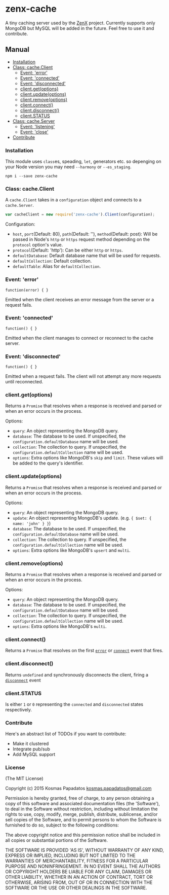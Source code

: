 # zenx-cache
A tiny caching server used by the [ZenX](https://github.com/raelgor/zenx) project. Currently supports only MongoDB but MySQL will be added in the future. Feel free to use it and contribute.

## Manual
* [Installation](#installation)
* [Class: cache.Client](#zcc)
  * [Event: 'error'](#zccee)
  * [Event: 'connected'](#zccec)
  * [Event: 'disconnected'](#zccedc)
  * [client.get(options)](#zccg)
  * [client.update(options)](#zccu)
  * [client.remove(options)](#zccr)
  * [client.connect()](#zcccon)
  * [client.disconnect()](#zccdiscon)
  * [client.STATUS](#zccs)
* [Class: cache.Server](#zcs)
  * [Event: 'listening'](#zcsel)
  * [Event: 'close'](#zcsec)
* [Contribute](#contribute)

### <a name="installation">Installation</a>
This module uses `class`es, speading, `let`, generators etc. so depenging on your Node version you may need `--harmony` or `--es_staging`.
```shell
npm i --save zenx-cache
```

### <a name="zcc">Class: cache.Client</a>
A `cache.Client` takes in a `configuration` object and connects to a `cache.Server`.
```js
var cacheClient = new require('zenx-cache').Client(configuration);
```

Configuration:
* `host`, `port`(Default: 80), `path`(Default: ''), `method`(Default: post): Will be passed in Node's `http` or `https` request method depending on the `protocol` option's value.
* `protocol`(Default: 'http'): Can be either `http` or `https`.
* `defaultDatabase`: Default database name that will be used for requests.
* `defaultCollection`: Default collection.
* `defaultTable`: Alias for `defaultCollection`.

### <a name="zccee">Event: 'error'</a>
`function(error) { }`

Emitted when the client receives an error message from the server or a request fails.

### <a name="zccec">Event: 'connected'</a>
`function() { }`

Emitted when the client manages to connect or reconnect to the cache server.

### <a name="zccedc">Event: 'disconnected'</a>
`function() { }`

Emitted when a request fails. The client will not attempt any more requests until reconnected.

### <a name="zccg">client.get(options)</a>

Returns a `Promise` that resolves when a response is received and parsed or when an error occurs in the process.

Options:
* `query`: An object representing the MongoDB query.
* `database`: The database to be used. If unspecified, the `configuration.defaultDatabase` name will be used.
* `collection`: The collection to query. If unspecified, the `configuration.defaultCollection` name will be used.
* `options`: Extra options like MongoDB's `skip` and `limit`. These values will be added to the query's identifier.

### <a name="zccu">client.update(options)</a>

Returns a `Promise` that resolves when a response is received and parsed or when an error occurs in the process.

Options:
* `query`: An object representing the MongoDB query.
* `update`: An object representing MongoDB's update. (e.g. `{ $set: { name: 'john' } }`)
* `database`: The database to be used. If unspecified, the `configuration.defaultDatabase` name will be used.
* `collection`: The collection to query. If unspecified, the `configuration.defaultCollection` name will be used.
* `options`: Extra options like MongoDB's `upsert` and `multi`.

### <a name="zccr">client.remove(options)</a>

Returns a `Promise` that resolves when a response is received and parsed or when an error occurs in the process.

Options:
* `query`: An object representing the MongoDB query.
* `database`: The database to be used. If unspecified, the `configuration.defaultDatabase` name will be used.
* `collection`: The collection to query. If unspecified, the `configuration.defaultCollection` name will be used.
* `options`: Extra options like MongoDB's `multi`.

### <a name="zcccon">client.connect()</a>

Returns a `Promise` that resolves on the first [`error`](#zccee) or [`connect`](#zccec) event that fires.

### <a name="zccdiscon">client.disconnect()</a>

Returns `undefined` and synchronously disconnects the client, firing a [`disconnect`](#zccedc) event

### <a name="zccs">client.STATUS</a>

Is either `1` or `0` representing the `connected` and `disconnected` states respectively.

### Contribute
Here's an abstract list of TODOs if you want to contribute:
* Make it clustered
* Integrate pub/sub
* Add MySQL support

### License
(The MIT License)

Copyright (c) 2015 Kosmas Papadatos <kosmas.papadatos@gmail.com>

Permission is hereby granted, free of charge, to any person obtaining a copy of this software and associated documentation files (the 'Software'), to deal in the Software without restriction, including without limitation the rights to use, copy, modify, merge, publish, distribute, sublicense, and/or sell copies of the Software, and to permit persons to whom the Software is furnished to do so, subject to the following conditions:

The above copyright notice and this permission notice shall be included in all copies or substantial portions of the Software.

THE SOFTWARE IS PROVIDED 'AS IS', WITHOUT WARRANTY OF ANY KIND, EXPRESS OR IMPLIED, INCLUDING BUT NOT LIMITED TO THE WARRANTIES OF MERCHANTABILITY, FITNESS FOR A PARTICULAR PURPOSE AND NONINFRINGEMENT. IN NO EVENT SHALL THE AUTHORS OR COPYRIGHT HOLDERS BE LIABLE FOR ANY CLAIM, DAMAGES OR OTHER LIABILITY, WHETHER IN AN ACTION OF CONTRACT, TORT OR OTHERWISE, ARISING FROM, OUT OF OR IN CONNECTION WITH THE SOFTWARE OR THE USE OR OTHER DEALINGS IN THE SOFTWARE.
